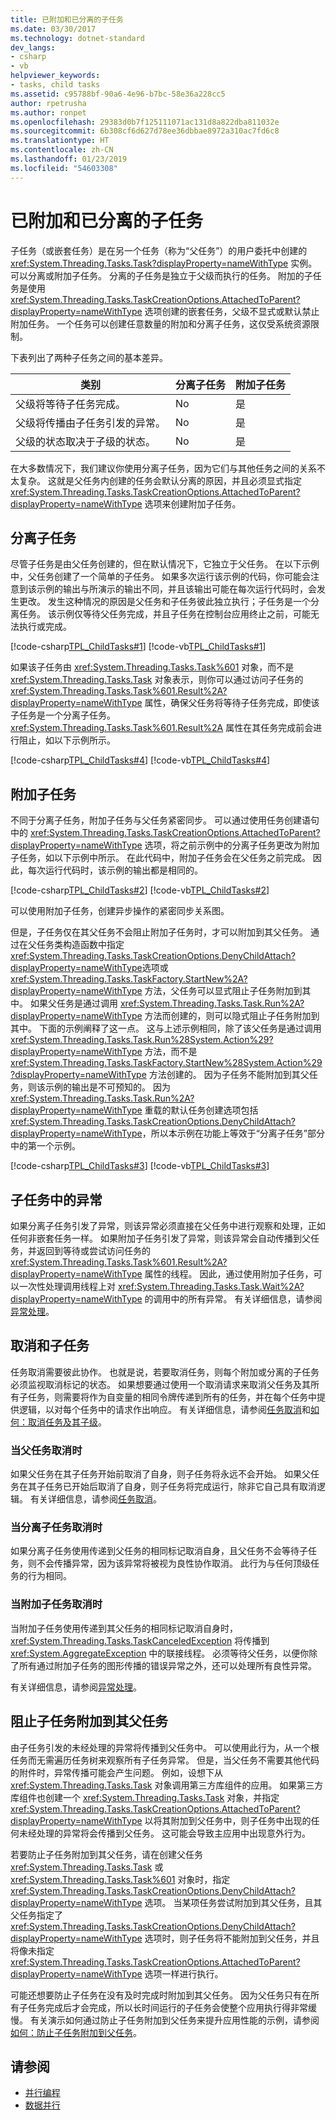 ```yaml
---
title: 已附加和已分离的子任务
ms.date: 03/30/2017
ms.technology: dotnet-standard
dev_langs:
- csharp
- vb
helpviewer_keywords:
- tasks, child tasks
ms.assetid: c95788bf-90a6-4e96-b7bc-58e36a228cc5
author: rpetrusha
ms.author: ronpet
ms.openlocfilehash: 29383d0b7f125111071ac131d8a822dba811032e
ms.sourcegitcommit: 6b308cf6d627d78ee36dbbae8972a310ac7fd6c8
ms.translationtype: HT
ms.contentlocale: zh-CN
ms.lasthandoff: 01/23/2019
ms.locfileid: "54603308"
---
```

# <a name="attached-and-detached-child-tasks"></a>已附加和已分离的子任务
子任务（或嵌套任务）是在另一个任务（称为“父任务”）的用户委托中创建的 <xref:System.Threading.Tasks.Task?displayProperty=nameWithType> 实例。 可以分离或附加子任务。 分离的子任务是独立于父级而执行的任务。 附加的子任务是使用 <xref:System.Threading.Tasks.TaskCreationOptions.AttachedToParent?displayProperty=nameWithType> 选项创建的嵌套任务，父级不显式或默认禁止附加任务。 一个任务可以创建任意数量的附加和分离子任务，这仅受系统资源限制。  
  
 下表列出了两种子任务之间的基本差异。  
  
|类别|分离子任务|附加子任务|  
|--------------|--------------------------|--------------------------|  
|父级将等待子任务完成。|No|是|  
|父级将传播由子任务引发的异常。|No|是|  
|父级的状态取决于子级的状态。|No|是|  
  
 在大多数情况下，我们建议你使用分离子任务，因为它们与其他任务之间的关系不太复杂。 这就是父任务内创建的任务会默认分离的原因，并且必须显式指定 <xref:System.Threading.Tasks.TaskCreationOptions.AttachedToParent?displayProperty=nameWithType> 选项来创建附加子任务。  
  
## <a name="detached-child-tasks"></a>分离子任务  
 尽管子任务是由父任务创建的，但在默认情况下，它独立于父任务。 在以下示例中，父任务创建了一个简单的子任务。 如果多次运行该示例的代码，你可能会注意到该示例的输出与所演示的输出不同，并且该输出可能在每次运行代码时，会发生更改。 发生这种情况的原因是父任务和子任务彼此独立执行；子任务是一个分离任务。 该示例仅等待父任务完成，并且子任务在控制台应用终止之前，可能无法执行或完成。  
  
 [!code-csharp[TPL_ChildTasks#1](../../../samples/snippets/csharp/VS_Snippets_Misc/tpl_childtasks/cs/nested1.cs#1)]
 [!code-vb[TPL_ChildTasks#1](../../../samples/snippets/visualbasic/VS_Snippets_Misc/tpl_childtasks/vb/nested1.vb#1)]  
  
 如果该子任务由 <xref:System.Threading.Tasks.Task%601> 对象，而不是 <xref:System.Threading.Tasks.Task> 对象表示，则你可以通过访问子任务的 <xref:System.Threading.Tasks.Task%601.Result%2A?displayProperty=nameWithType> 属性，确保父任务将等待子任务完成，即使该子任务是一个分离子任务。 <xref:System.Threading.Tasks.Task%601.Result%2A> 属性在其任务完成前会进行阻止，如以下示例所示。  
  
 [!code-csharp[TPL_ChildTasks#4](../../../samples/snippets/csharp/VS_Snippets_Misc/tpl_childtasks/cs/childtasks.cs#4)]
 [!code-vb[TPL_ChildTasks#4](../../../samples/snippets/visualbasic/VS_Snippets_Misc/tpl_childtasks/vb/tpl_childtasks.vb#4)]  
  
## <a name="attached-child-tasks"></a>附加子任务  
 不同于分离子任务，附加子任务与父任务紧密同步。 可以通过使用任务创建语句中的 <xref:System.Threading.Tasks.TaskCreationOptions.AttachedToParent?displayProperty=nameWithType> 选项，将之前示例中的分离子任务更改为附加子任务，如以下示例中所示。 在此代码中，附加子任务会在父任务之前完成。 因此，每次运行代码时，该示例的输出都是相同的。  
  
 [!code-csharp[TPL_ChildTasks#2](../../../samples/snippets/csharp/VS_Snippets_Misc/tpl_childtasks/cs/child1.cs#2)]
 [!code-vb[TPL_ChildTasks#2](../../../samples/snippets/visualbasic/VS_Snippets_Misc/tpl_childtasks/vb/child1.vb#2)]  
  
 可以使用附加子任务，创建异步操作的紧密同步关系图。  
  
 但是，子任务仅在其父任务不会阻止附加子任务时，才可以附加到其父任务。 通过在父任务类构造函数中指定 <xref:System.Threading.Tasks.TaskCreationOptions.DenyChildAttach?displayProperty=nameWithType>选项或 <xref:System.Threading.Tasks.TaskFactory.StartNew%2A?displayProperty=nameWithType> 方法，父任务可以显式阻止子任务附加到其中。 如果父任务是通过调用 <xref:System.Threading.Tasks.Task.Run%2A?displayProperty=nameWithType> 方法而创建的，则可以隐式阻止子任务附加到其中。 下面的示例阐释了这一点。 这与上述示例相同，除了该父任务是通过调用 <xref:System.Threading.Tasks.Task.Run%28System.Action%29?displayProperty=nameWithType> 方法，而不是 <xref:System.Threading.Tasks.TaskFactory.StartNew%28System.Action%29?displayProperty=nameWithType> 方法创建的。 因为子任务不能附加到其父任务，则该示例的输出是不可预知的。 因为 <xref:System.Threading.Tasks.Task.Run%2A?displayProperty=nameWithType> 重载的默认任务创建选项包括 <xref:System.Threading.Tasks.TaskCreationOptions.DenyChildAttach?displayProperty=nameWithType>，所以本示例在功能上等效于“分离子任务”部分中的第一个示例。  
  
 [!code-csharp[TPL_ChildTasks#3](../../../samples/snippets/csharp/VS_Snippets_Misc/tpl_childtasks/cs/child1a.cs#3)]
 [!code-vb[TPL_ChildTasks#3](../../../samples/snippets/visualbasic/VS_Snippets_Misc/tpl_childtasks/vb/child1a.vb#3)]  
  
## <a name="exceptions-in-child-tasks"></a>子任务中的异常  
 如果分离子任务引发了异常，则该异常必须直接在父任务中进行观察和处理，正如任何非嵌套任务一样。 如果附加子任务引发了异常，则该异常会自动传播到父任务，并返回到等待或尝试访问任务的 <xref:System.Threading.Tasks.Task%601.Result%2A?displayProperty=nameWithType> 属性的线程。 因此，通过使用附加子任务，可以一次性处理调用线程上对 <xref:System.Threading.Tasks.Task.Wait%2A?displayProperty=nameWithType> 的调用中的所有异常。 有关详细信息，请参阅[异常处理](../../../docs/standard/parallel-programming/exception-handling-task-parallel-library.md)。  
  
## <a name="cancellation-and-child-tasks"></a>取消和子任务  
 任务取消需要彼此协作。 也就是说，若要取消任务，则每个附加或分离的子任务必须监视取消标记的状态。 如果想要通过使用一个取消请求来取消父任务及其所有子任务，则需要将作为自变量的相同令牌传递到所有的任务，并在每个任务中提供逻辑，以对每个任务中的请求作出响应。 有关详细信息，请参阅[任务取消](../../../docs/standard/parallel-programming/task-cancellation.md)和[如何：取消任务及其子级](../../../docs/standard/parallel-programming/how-to-cancel-a-task-and-its-children.md)。  
  
### <a name="when-the-parent-cancels"></a>当父任务取消时  
 如果父任务在其子任务开始前取消了自身，则子任务将永远不会开始。 如果父任务在其子任务已开始后取消了自身，则子任务将完成运行，除非它自己具有取消逻辑。 有关详细信息，请参阅[任务取消](../../../docs/standard/parallel-programming/task-cancellation.md)。  
  
### <a name="when-a-detached-child-task-cancels"></a>当分离子任务取消时  
 如果分离子任务使用传递到父任务的相同标记取消自身，且父任务不会等待子任务，则不会传播异常，因为该异常将被视为良性协作取消。 此行为与任何顶级任务的行为相同。  
  
### <a name="when-an-attached-child-task-cancels"></a>当附加子任务取消时  
 当附加子任务使用传递到其父任务的相同标记取消自身时，<xref:System.Threading.Tasks.TaskCanceledException> 将传播到 <xref:System.AggregateException> 中的联接线程。 必须等待父任务，以便你除了所有通过附加子任务的图形传播的错误异常之外，还可以处理所有良性异常。  
  
 有关详细信息，请参阅[异常处理](../../../docs/standard/parallel-programming/exception-handling-task-parallel-library.md)。  
  
## <a name="preventing-a-child-task-from-attaching-to-its-parent"></a>阻止子任务附加到其父任务  
 由子任务引发的未经处理的异常将传播到父任务中。 可以使用此行为，从一个根任务而无需遍历任务树来观察所有子任务异常。 但是，当父任务不需要其他代码的附件时，异常传播可能会产生问题。 例如，设想下从 <xref:System.Threading.Tasks.Task> 对象调用第三方库组件的应用。 如果第三方库组件也创建一个 <xref:System.Threading.Tasks.Task> 对象，并指定 <xref:System.Threading.Tasks.TaskCreationOptions.AttachedToParent?displayProperty=nameWithType> 以将其附加到父任务中，则子任务中出现的任何未经处理的异常将会传播到父任务。 这可能会导致主应用中出现意外行为。  
  
 若要防止子任务附加到其父任务，请在创建父任务 <xref:System.Threading.Tasks.Task> 或 <xref:System.Threading.Tasks.Task%601> 对象时，指定 <xref:System.Threading.Tasks.TaskCreationOptions.DenyChildAttach?displayProperty=nameWithType> 选项。 当某项任务尝试附加到其父任务，且其父任务指定了 <xref:System.Threading.Tasks.TaskCreationOptions.DenyChildAttach?displayProperty=nameWithType> 选项时，则子任务将不能附加到父任务，并且将像未指定 <xref:System.Threading.Tasks.TaskCreationOptions.AttachedToParent?displayProperty=nameWithType> 选项一样进行执行。  
  
 可能还想要防止子任务在没有及时完成时附加到其父任务。 因为父任务只有在所有子任务完成后才会完成，所以长时间运行的子任务会使整个应用执行得非常缓慢。 有关演示如何通过防止子任务附加到父任务来提升应用性能的示例，请参阅[如何：防止子任务附加到父任务](../../../docs/standard/parallel-programming/how-to-prevent-a-child-task-from-attaching-to-its-parent.md)。  
  
## <a name="see-also"></a>请参阅

- [并行编程](../../../docs/standard/parallel-programming/index.md)
- [数据并行](../../../docs/standard/parallel-programming/data-parallelism-task-parallel-library.md)
